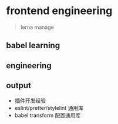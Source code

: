 # frontend engineering

> lerna manage

## babel learning

## engineering

## output

- 插件开发经验
- eslint/pretter/stylelint 通用库
- babel transform 配置通用库
